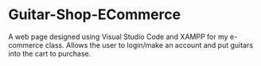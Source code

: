 # Guitar-Shop-ECommerce
A web page designed using Visual Studio Code and XAMPP for my e-commerce class. Allows the user to login/make an account and put guitars into the cart to purchase. 
